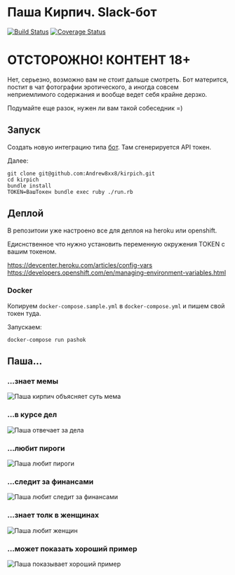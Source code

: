 # Паша Кирпич. Slack-бот

[![Build Status](https://travis-ci.org/Andrew8xx8/kirpich.svg)](https://travis-ci.org/Andrew8xx8/kirpich)
[![Coverage Status](https://coveralls.io/repos/Andrew8xx8/kirpich/badge.svg?branch=master&service=github)](https://coveralls.io/github/Andrew8xx8/kirpich?branch=master)

# ОТСТОРОЖНО! КОНТЕНТ 18+

Нет, серьезно, возможно вам не стоит дальше смотреть. Бот матерится, постит в чат фотографии эротического, а иногда совсем неприемлимого содержания и вообще ведет себя крайне дерзко.

Подумайте еще разок, нужен ли вам такой собеседник =)

## Запуск

Создать новую интеграцию типа [бот](https://my.slack.com/services/new/bot). Там сгенерируется API токен.

Далее:

```
git clone git@github.com:Andrew8xx8/kirpich.git
cd kirpich
bundle install
TOKEN=ВашТокен bundle exec ruby ./run.rb
```

## Деплой

В репозитоии уже настроено все для деплоя на heroku или openshift.

Едиснственное что нужно установить переменную окружения TOKEN с вашим токеном.

https://devcenter.heroku.com/articles/config-vars
https://developers.openshift.com/en/managing-environment-variables.html

### Docker

Копируем `docker-compose.sample.yml` в `docker-compose.yml` и пишем свой токен туда.

Запускаем:

```
docker-compose run pashok
```

## Паша...

### ...знает мемы

![Паша кирпич объясняет суть мема](https://dl.dropboxusercontent.com/u/4256669/kirpich.png)

### ...в курсе дел

![Паша отвечает за дела](https://dl.dropboxusercontent.com/u/4256669/kirpich2.png)

### ...любит пироги

![Паша любит пироги](https://dl.dropboxusercontent.com/u/4256669/kirpich3.png)

### ...следит за финансами

![Паша любит следит за финансами](https://dl.dropboxusercontent.com/u/4256669/kirpich4.png)

### ...знает толк в женщинах

![Паша любит женщин](https://dl.dropboxusercontent.com/u/4256669/kirpich5.png)

### ...может показать хороший пример

![Паша показывает хороший пример](https://dl.dropboxusercontent.com/u/4256669/kirpich6.png)


